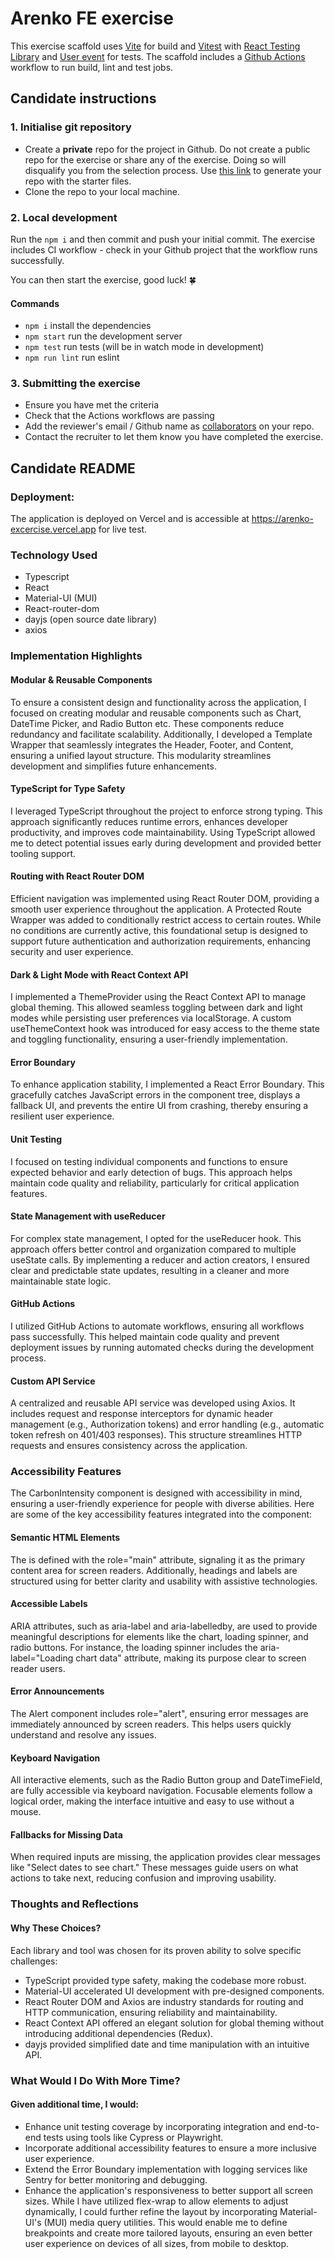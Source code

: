 # Arenko FE exercise

This exercise scaffold uses [Vite](https://vite.dev/) for build and [Vitest](https://vitest.dev/) with [React Testing Library](https://testing-library.com/docs/react-testing-library/intro) and [User event](https://testing-library.com/docs/user-event/intro/) for tests. The scaffold includes a [Github Actions](https://docs.github.com/en/actions/about-github-actions/understanding-github-actions) workflow to run build, lint and test jobs.

## Candidate instructions

### 1. Initialise git repository

- Create a **private** repo for the project in Github. Do not create a public repo for the exercise or share any of the exercise. Doing so will disqualify you from the selection process. Use [this link](https://github.com/new?visibility=private&template_owner=arenko-group&template_name=fe-exercise&name=arenko-fe-exercise-2024) to generate your repo with the starter files.
- Clone the repo to your local machine.

### 2. Local development

Run the `npm i` and then commit and push your initial commit. The exercise includes CI workflow - check in your Github project that the workflow runs successfully.

You can then start the exercise, good luck! 🍀

#### Commands

- `npm i` install the dependencies
- `npm start` run the development server
- `npm test` run tests (will be in watch mode in development)
- `npm run lint` run eslint

### 3. Submitting the exercise

- Ensure you have met the criteria
- Check that the Actions workflows are passing
- Add the reviewer's email / Github name as [collaborators](https://docs.github.com/en/account-and-profile/setting-up-and-managing-your-personal-account-on-github/managing-access-to-your-personal-repositories/inviting-collaborators-to-a-personal-repository) on your repo.
- Contact the recruiter to let them know you have completed the exercise.

## Candidate README

### Deployment: 
The application is deployed on Vercel and is accessible at https://arenko-excercise.vercel.app for live test.

### Technology Used
- Typescript
- React
- Material-UI (MUI)
- React-router-dom
- dayjs (open source date library)
- axios

### Implementation Highlights
#### Modular & Reusable Components

To ensure a consistent design and functionality across the application, I focused on creating modular and reusable components such as Chart, DateTime Picker, and Radio Button etc. These components reduce redundancy and facilitate scalability. Additionally, I developed a Template Wrapper that seamlessly integrates the Header, Footer, and Content, ensuring a unified layout structure. This modularity streamlines development and simplifies future enhancements.

#### TypeScript for Type Safety

I leveraged TypeScript throughout the project to enforce strong typing. This approach significantly reduces runtime errors, enhances developer productivity, and improves code maintainability. Using TypeScript allowed me to detect potential issues early during development and provided better tooling support.

#### Routing with React Router DOM

Efficient navigation was implemented using React Router DOM, providing a smooth user experience throughout the application. A Protected Route Wrapper was added to conditionally restrict access to certain routes. While no conditions are currently active, this foundational setup is designed to support future authentication and authorization requirements, enhancing security and user experience.

#### Dark & Light Mode with React Context API

I implemented a ThemeProvider using the React Context API to manage global theming. This allowed seamless toggling between dark and light modes while persisting user preferences via localStorage. A custom useThemeContext hook was introduced for easy access to the theme state and toggling functionality, ensuring a user-friendly implementation.

#### Error Boundary

To enhance application stability, I implemented a React Error Boundary. This gracefully catches JavaScript errors in the component tree, displays a fallback UI, and prevents the entire UI from crashing, thereby ensuring a resilient user experience.

#### Unit Testing

I focused on testing individual components and functions to ensure expected behavior and early detection of bugs. This approach helps maintain code quality and reliability, particularly for critical application features.

#### State Management with useReducer

For complex state management, I opted for the useReducer hook. This approach offers better control and organization compared to multiple useState calls. By implementing a reducer and action creators, I ensured clear and predictable state updates, resulting in a cleaner and more maintainable state logic.

#### GitHub Actions

I utilized GitHub Actions to automate workflows, ensuring all workflows pass successfully. This helped maintain code quality and prevent deployment issues by running automated checks during the development process.

#### Custom API Service

A centralized and reusable API service was developed using Axios. It includes request and response interceptors for dynamic header management (e.g., Authorization tokens) and error handling (e.g., automatic token refresh on 401/403 responses). This structure streamlines HTTP requests and ensures consistency across the application.


### Accessibility Features
The CarbonIntensity component is designed with accessibility in mind, ensuring a user-friendly experience for people with diverse abilities. Here are some of the key accessibility features integrated into the component:
#### Semantic HTML Elements
The <Container> is defined with the role="main" attribute, signaling it as the primary content area for screen readers. Additionally, headings and labels are structured using <Typography> for better clarity and usability with assistive technologies.
#### Accessible Labels
ARIA attributes, such as aria-label and aria-labelledby, are used to provide meaningful descriptions for elements like the chart, loading spinner, and radio buttons. For instance, the loading spinner includes the aria-label="Loading chart data" attribute, making its purpose clear to screen reader users.
#### Error Announcements
The Alert component includes role="alert", ensuring error messages are immediately announced by screen readers. This helps users quickly understand and resolve any issues.
#### Keyboard Navigation
All interactive elements, such as the Radio Button group and DateTimeField, are fully accessible via keyboard navigation. Focusable elements follow a logical order, making the interface intuitive and easy to use without a mouse.
#### Fallbacks for Missing Data
When required inputs are missing, the application provides clear messages like "Select dates to see chart." These messages guide users on what actions to take next, reducing confusion and improving usability.

### Thoughts and Reflections
#### Why These Choices?

Each library and tool was chosen for its proven ability to solve specific challenges:

- TypeScript provided type safety, making the codebase more robust.
- Material-UI accelerated UI development with pre-designed components.
- React Router DOM and Axios are industry standards for routing and HTTP communication, ensuring reliability and maintainability.
- React Context API offered an elegant solution for global theming without introducing additional dependencies (Redux).
- dayjs provided simplified date and time manipulation with an intuitive API.

### What Would I Do With More Time?

#### Given additional time, I would:

- Enhance unit testing coverage by incorporating integration and end-to-end tests using tools like Cypress or Playwright.
- Incorporate additional accessibility features to ensure a more inclusive user experience.
- Extend the Error Boundary implementation with logging services like Sentry for better monitoring and debugging.
- Enhance the application's responsiveness to better support all screen sizes. While I have utilized flex-wrap to allow elements to adjust dynamically, I could further refine the layout by incorporating Material-UI's (MUI) media query utilities. This would enable me to define breakpoints and create more tailored layouts, ensuring an even better user experience on devices of all sizes, from mobile to desktop.